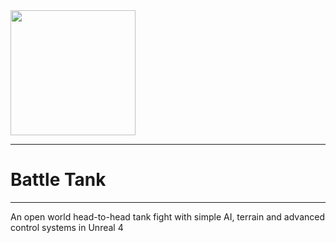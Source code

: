 <img src = "https://images.vexels.com/media/users/3/149943/isolated/preview/d439b59a8f7fa08b1db6a5ad0a684298-military-tank-silhouette-by-vexels.png" width="200" height="200" />

***
#  Battle Tank
***

An open world head-to-head tank fight with simple AI, terrain and advanced control systems in Unreal 4
